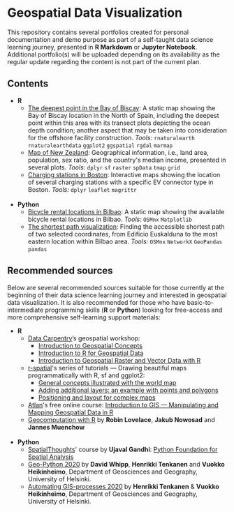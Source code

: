 # Geospatial Data Visualization

This repository contains several portfolios created for personal documentation and demo purpose as part of a self-taught data science learning journey, presented in **R Markdown** or **Jupyter Notebook**. Additional portfolio(s) will be uploaded depending on its availability as the regular update regarding the content is not part of the current plan. 

## Contents

* **R**
  * [The deepest point in the Bay of Biscay](https://rpubs.com/raynaldiprtm/geodataviz-15): A static map showing the Bay of Biscay location in the North of Spain, including the deepest point within this area with its transect plots depicting the ocean depth condition; another aspect that may be taken into consideration for the offshore facility construction. *Tools:* `rnaturalearth` `rnaturalearthdata` `ggplot2` `ggspatial` `rgdal` `marmap`
  * [Map of New Zealand](https://rpubs.com/raynaldiprtm/geodataviz-19): Geographical information, i.e., land area, population, sex ratio, and the country's median income, presented in several plots. *Tools:* `dplyr` `sf` `raster` `spData` `tmap` `grid`
  * [Charging stations in Boston](https://rpubs.com/raynaldiprtm/geodataviz-20): Interactive maps showing the location of several charging stations with a specific EV connector type in Boston. *Tools:* `dplyr` `leaflet` `magrittr`
<br><br>
* **Python**
  * [Bicycle rental locations in Bilbao](https://github.com/raynaldipratama/geospatial_data_visualization/blob/main/17_openstreetmap_data/17_openstreetmap_data.ipynb): A static map showing the available bicycle rental locations in Bilbao. *Tools:* `OSMnx` `Matplotlib`
  * [The shortest path visualization](https://github.com/raynaldipratama/geospatial_data_visualization/blob/main/18_network_analysis/18_network_analysis.ipynb): Finding the accessible shortest path of two selected coordinates, from Edificio Euskalduna to the most eastern location within Bilbao area. *Tools:* `OSMnx` `NetworkX` `GeoPandas` `pandas`

## Recommended sources

Below are several recommended sources suitable for those currently at the beginning of their data science learning journey and interested in geospatial data visualization. It is also recommended for those who have basic-to-intermediate programming skills (**R** or **Python**) looking for free-access and more comprehensive self-learning support materials:
* **R**
  * [Data Carpentry](https://datacarpentry.org/geospatial-workshop/)’s geospatial workshop:
    * [Introduction to Geospatial Concepts](http://www.datacarpentry.org/organization-geospatial/)
    * [Introduction to R for Geospatial Data](http://www.datacarpentry.org/r-intro-geospatial)
    * [Introduction to Geospatial Raster and Vector Data with R](http://www.datacarpentry.org/r-raster-vector-geospatial)
  * [r-spatial](https://www.r-spatial.org/)'s series of tutorials &mdash; Drawing beautiful maps programmatically with R, sf and ggplot2:
    * [General concepts illustrated with the world map](https://www.r-spatial.org/r/2018/10/25/ggplot2-sf.html)
    * [Adding additional layers: an example with points and polygons](https://www.r-spatial.org/r/2018/10/25/ggplot2-sf-2.html)
    * [Positioning and layout for complex maps](https://www.r-spatial.org/r/2018/10/25/ggplot2-sf-3.html)
  * [Atlan](https://atlan.com/)'s free online course: [Introduction to GIS &mdash; Manipulating and Mapping Geospatial Data in R](https://atlan.com/courses/introduction-to-gis-r/)
  * [Geocomputation with R](https://geocompr.robinlovelace.net/) by **Robin Lovelace**, **Jakub Nowosad** and **Jannes Muenchow**
<br><br>
* **Python**
  * [SpatialThoughts](https://spatialthoughts.com/)' course by **Ujaval Gandhi**: [Python Foundation for Spatial Analysis](https://spatialthoughts.com/courses/python-foundation-for-spatial-analysis/)
  * [Geo-Python 2020](https://geo-python-site.readthedocs.io/en/latest/) by **David Whipp**, **Henrikki Tenkanen** and **Vuokko Heikinheimo**, Department of Geosciences and Geography, University of Helsinki.
  * [Automating GIS-processes 2020](https://autogis-site.readthedocs.io/en/latest/) by **Henrikki Tenkanen** & **Vuokko Heikinheimo**, Department of Geosciences and Geography, University of Helsinki.
